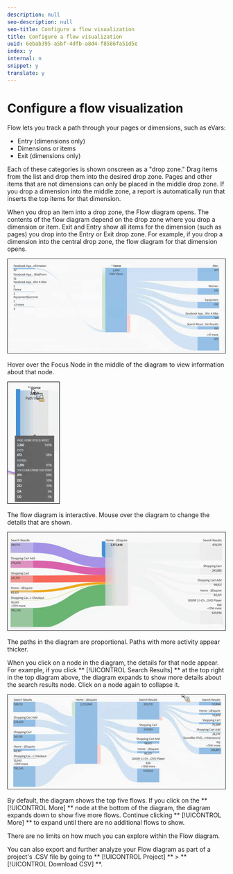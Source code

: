 ```yaml
---
description: null
seo-description: null
seo-title: Configure a flow visualization
title: Configure a flow visualization
uuid: 6ebab395-a5bf-4dfb-a8d4-f8586fa51d5e
index: y
internal: n
snippet: y
translate: y
---
```


# Configure a flow visualization

Flow lets you track a path through your pages or dimensions, such as eVars: 


* Entry (dimensions only)
* Dimensions or items
* Exit (dimensions only)


Each of these categories is shown onscreen as a "drop zone." Drag items from the list and drop them into the desired drop zone. Pages and other items that are not dimensions can only be placed in the middle drop zone. If you drop a dimension into the middle zone, a report is automatically run that inserts the top items for that dimension. 

When you drop an item into a drop zone, the Flow diagram opens. The contents of the flow diagram depend on the drop zone where you drop a dimension or item. Exit and Entry show all items for the dimension (such as pages) you drop into the Entry or Exit drop zone. For example, if you drop a dimension into the central drop zone, the flow diagram for that dimension opens. 

![](../../../assets/flow.jpg) 

Hover over the Focus Node in the middle of the diagram to view information about that node. 

![](../../../assets/flow4.jpg) 

The flow diagram is interactive. Mouse over the diagram to change the details that are shown. 

![](../../../assets/flow2.jpg) 

The paths in the diagram are proportional. Paths with more activity appear thicker. 

When you click on a node in the diagram, the details for that node appear. For example, if you click ** [!UICONTROL  Search Results] ** at the top right in the top diagram above, the diagram expands to show more details about the search results node. Click on a node again to collapse it. 

![](../../../assets/flow3.jpg) 

By default, the diagram shows the top five flows. If you click on the ** [!UICONTROL  More] ** node at the bottom of the diagram, the diagram expands down to show five more flows. Continue clicking ** [!UICONTROL  More] ** to expand until there are no additional flows to show. 

There are no limits on how much you can explore within the Flow diagram. 

You can also export and further analyze your Flow diagram as part of a project's .CSV file by going to ** [!UICONTROL  Project] ** > ** [!UICONTROL  Download CSV] **. 
